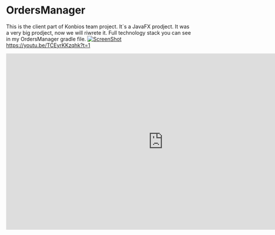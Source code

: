 # OrdersManager
This is the client part of Konbios team project. 
It`s a JavaFX prodject.
It was a very big prodject, now we will riwrete it.
Full technology stack you can see in my OrdersManager gradle file.
[![ScreenShot](https://raw.github.com/GabLeRoux/WebMole/master/ressources/WebMole_Youtube_Video.png)](http://youtu.be/vt5fpE0bzSY)
https://youtu.be/TCEyrKKzqhk?t=1
<iframe width="854" height="480" src="https://www.youtube.com/embed/TCEyrKKzqhk" frameborder="0" allowfullscreen></iframe>
